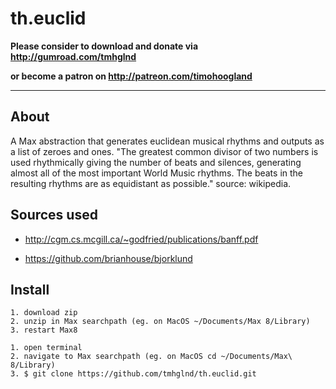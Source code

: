 # th.euclid

**Please consider to download and donate via http://gumroad.com/tmhglnd**

**or become a patron on http://patreon.com/timohoogland**

---

## About

A Max abstraction that generates euclidean musical rhythms and outputs as a list of zeroes and ones. "The greatest common divisor of two numbers is used rhythmically giving the number of beats and silences, generating almost all of the most important World Music rhythms. The beats in the resulting rhythms are as equidistant as possible." source: wikipedia.

## Sources used

- http://cgm.cs.mcgill.ca/~godfried/publications/banff.pdf

- https://github.com/brianhouse/bjorklund

## Install

```
1. download zip 
2. unzip in Max searchpath (eg. on MacOS ~/Documents/Max 8/Library)
3. restart Max8
```

```
1. open terminal
2. navigate to Max searchpath (eg. on MacOS cd ~/Documents/Max\ 8/Library)
3. $ git clone https://github.com/tmhglnd/th.euclid.git
```
